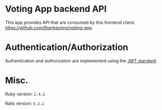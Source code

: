 # Voting App backend API

This app provides API that are consumed by this frontend client: https://github.com/thanhsonng/voting-app.

# Authentication/Authorization

Authentication and authorization are implemented using the [JWT standard](https://jwt.io/).

# Misc.

Ruby version: `2.4.2`

Rails version: `5.2.2`

